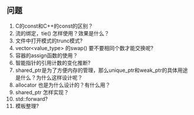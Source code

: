 ## 问题

1. C的const和C++的const的区别？
2. 流的绑定，tie() 怎样使用？效果是什么？
3. 文件中打开模式的trunc模式? 
4. vector<value_type> 的swap() 要不要相同个数才能交换呢?
5. 容器的assign函数的使用？
6. 智能指针的引用计数的变化推断?
7. shared_ptr是为了方便内存的管理，那么unique_ptr和weak_ptr的具体用途是什么？为什么这样设计呢？
8. allocator 也是为什么设计的？有什么用？
9. shared_ptr 怎样实现？
10. std::forward?
11. 模板整理?